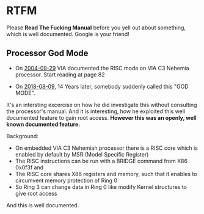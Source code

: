 # RTFM

Please **Read The Fucking Manual** before you yell out about something, which is well documented.  Google is your friend!

## Processor God Mode

- On [2004-09-29](http://datasheets.chipdb.org/VIA/Nehemiah/VIA%20C3%20Nehemiah%20Datasheet%20R113.pdf) VIA documented the RISC mode on VIA C3 Nehemia processor.
  Start reading at page 82

- On [2018-08-09](https://www.youtube.com/watch?v=_eSAF_qT_FY), 14 Years later, somebody suddenly called this "GOD MODE".

It's an intersting excercise on how he did investigate this without consulting the processor's manual.
And it is interesting, how he exploited this well documented feature to gain root access.
**However this was an openly, well known documented feature.**

Background:

- On embedded VIA C3 Nehemiah processor there is a RISC core which is enabled by default by MSR (Model Specific Register)
- The RISC instructions can be run with a BRIDGE command from X86 0x0f3f and 
- The RISC core shares X86 registers and memory, such that it enables to circumvent memory protection of Ring 0
- So Ring 3 can change data in Ring 0 like modify Kernel structures to give root access

And this is well documented.
